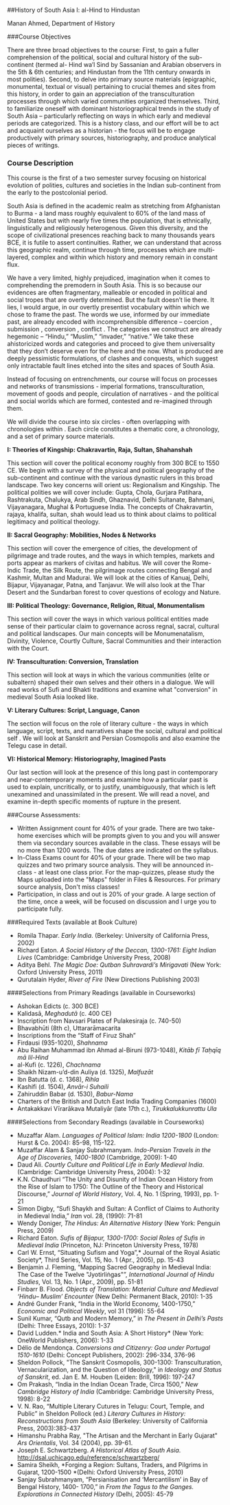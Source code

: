 ##History of South Asia I: al-Hind to Hindustan  

Manan Ahmed, Department of History 

 
###Course Objectives

There are three broad objectives to the course: First, to gain a fuller comprehension of the political, social and cultural history of the sub-continent (termed al- Hind wa’l Sind by Sassanian and Arabian observers in the 5th & 6th centuries; and Hindustan from the 11th century onwards in most polities). Second, to delve into primary source materials (epigraphic, monumental, textual or visual) pertaining to crucial themes and sites from this history, in order to gain an appreciation of the transculturation processes through which varied communities organized themselves. Third, to familiarize oneself with dominant historiographical trends in the study of South Asia – particularly reflecting on ways in which early and medieval periods are categorized.  This is a history class, and our effort will be to act and acquaint ourselves as a historian - the focus will be to engage productively with primary sources, historiography, and produce analytical pieces of writings.

### Course Description
This course is the first of a two semester survey focusing on historical evolution of polities, cultures and societies in the Indian sub-continent from the early to the postcolonial period.

South Asia is defined in the academic realm as stretching from Afghanistan to Burma - a land mass roughly equivalent to 60% of the land mass of United States but with nearly five times the population, that is ethnically, linguistically and religiously heterogenous. Given this diversity, and the scope of civilizational presences reaching back to many thousands years BCE, it is futile to assert continuities. Rather, we can understand that across this geographic realm, continue through time, processes which are multi-layered, complex and within which history and memory remain in constant flux.  

We have a very limited, highly prejudiced, imagination when it comes to comprehending the premodern in South Asia. This is so because our evidences are often fragmentary, malleable or encoded in political and social tropes that are overtly determined. But the fault doesn’t lie there. It lies, I would argue, in our overtly presentist vocabulary within which we chose to frame the past. The words we use, informed by our immediate past, are already encoded with incomprehensible difference – coercion , submission , conversion , conflict . The categories we construct are already hegemonic – “Hindu,” “Muslim,” “invader,” “native.” We take these ahistoricized words and categories and proceed to give them universality that they don’t deserve even for the here and the now. What is produced are deeply pessimistic formulations, of clashes and conquests, which suggest only intractable fault lines etched into the sites and spaces of South Asia. 

Instead of focusing on entrenchments, our course will focus on processes and networks of transmissions  - imperial formations, transculturation, movement of goods and people, circulation of narratives - and the political and social worlds which are formed, contested and re-imagined through them. 

We will divide the course into six circles - often overlapping with chronologies within . Each circle constitutes a thematic core, a chronology, and a set of primary source materials. 

**I: Theories of Kingship: Chakravartin, Raja, Sultan, Shahanshah** 

This section will cover the political economy roughly from 300 BCE to 1550 CE. We begin with a survey of the physical and political geography of the sub-continent and continue with the various dynastic rulers in this broad landscape. Two key concerns will orient us: Regionalism and Kingship. The political polities we will cover include: Gupta, Chola, Gurjara Patihara, Rashtrakuta, Chalukya, Arab Sindh, Ghaznavid, Delhi Sultanate, Bahmani, Vijayanagara, Mughal & Portuguese India. The concepts of Chakravartin, rajaya, khalifa, sultan, shah would lead us to think about claims to political legitimacy and political theology.

**II: Sacral Geography: Mobilities, Nodes & Networks**

This section will cover the emergence of cities, the development of pilgrimage and trade routes, and the ways in which temples, markets and ports appear as markers of civitas and habitus. We will cover the Rome-Indic Trade, the Silk Route, the pilgrimage routes connecting Bengal and Kashmir, Multan and Madurai. We will look at the cities of Kanuaj, Delhi, Bijapur, Vijayanagar, Patna, and Tanjavur. We will also look at the Thar Desert and the Sundarban forest to cover questions of ecology and Nature.

**III: Political Theology: Governance, Religion, Ritual, Monumentalism**

This section will cover the ways in which various political entities made sense of their particular claim to governance across regnal, sacral, cultural and political landscapes. Our main concepts will be Monumenatalism, Divinity, Violence, Courtly Culture, Sacral Communities and their interaction with the Court.

**IV: Transculturation: Conversion, Translation** 

This section will look at ways in which the various communities (elite or subaltern) shaped their own selves and their others in a dialogue. We will read works of Sufi and Bhakti traditions and examine what "conversion" in medieval South Asia looked like.

**V: Literary Cultures: Script, Language, Canon**

The section will focus on the role of literary culture - the ways in which language, script, texts, and narratives shape the social, cultural and political self . We will look at Sanskrit and Persian Cosmopolis and also examine the Telegu case in detail.

**VI: Historical Memory: Historiography, Imagined Pasts** 

Our last section will look at the presence of this long past in contemporary and near-contemporary moments and examine how a  particular past is used to explain, uncritically, or to justify, unambiguously, that which is left unexamined and unassimilated in the present. We will read a novel, and examine in-depth specific moments of rupture in the present. 

###Course Assessments:
* Written Assignment count for 40% of your grade. There are two take-home exercises which will be prompts given to you and you will answer them via secondary sources available in the class. These essays will be no more than 1200 words. The due dates are indicated on the syllabus. 
* In-Class Exams count for 40% of your grade. There will be two map quizzes and two primary source analysis. They will be announced in-class - at least one class prior. For the map-quizzes, please study the Maps uploaded into the "Maps" folder in Files & Resources. For primary source analysis, Don't miss classes!
* Participation, in class and out is 20% of your grade. A large section of the time, once a week, will be focused on discussion and I urge you to participate fully.


###Required Texts (available at Book Culture)
* Romila Thapar. *Early India*. (Berkeley: University of California Press, 2002)
* Richard Eaton. *A Social History of the Deccan, 1300-1761: Eight Indian Lives* (Cambridge: Cambridge University Press, 2008)   
* Aditya Behl. *The Magic Doe: Qutban Suhravardi’s Mirigavati* (New York: Oxford University Press, 2011)
* Qurutalain Hyder, *River of Fire* (New Directions Publishing 2003)

####Selections from Primary Readings  (available in Courseworks)

* Ashokan Edicts (c. 300 BCE)
* Kalidasā, *Meghadutā* (c. 400 CE)
* Inscription from Navsari Plates of Pulakesiraja (c. 740-50)
* Bhavabhūti (8th c), Uttararāmacarita
* Inscriptions from the “Staff of Firuz Shah”
* Firdausi (935-1020), *Shahnama*
* Abu Raihan Muhammad ibn Ahmad al-Biruni (973-1048), *Kitāb fī Taḥqīq mā lil-Hind* 
* al-Kufi (c. 1226), *Chachnama* 
* Shaikh Nizam-u’d-din Auliya (d. 1325), *Malfuzāt*
* Ibn Batutta (d. c. 1368), *Rihla*
* Kashifi (d. 1504), *Anvār-i Suhaili*
* Zahiruddin Babar (d. 1530), *Babur-Nama*
* Charters of the British and Dutch East India Trading Companies (1600)
* Antakakkavi Vīrarākava Mutaliyār (late 17th c.), *Tirukkalukkunrattu Ula*

####Selections from Secondary Readings  (available in Courseworks)

* Muzaffar Alam. *Languages of Political Islam: India 1200-1800* (London: Hurst & Co. 2004): 85-98, 115-122.
* Muzaffar Alam & Sanjay Subrahmanyam. *Indo-Persian Travels in the Age of Discoveries, 1400-1800* (Cambridge, 2009): 1-40
* Daud Ali. *Courtly Culture and Political Life in Early Medieval India*. (Cambridge: Cambridge University Press, 2004): 1-32
* K.N. Chaudhuri “The Unity and Disunity of Indian Ocean History from the Rise of Islam to 1750: The Outline of the Theory and Historical Discourse,” *Journal of World History*, Vol. 4, No. 1 (Spring, 1993), pp. 1-21
* Simon Digby, “Sufi Shaykh and Sultan: A Conflict of Claims to Authority in Medieval India,” *Ira*n vol. 28, (1990): 71-81
* Wendy Doniger, *The Hindus: An Alternative History* (New York: Penguin Press, 2009)
* Richard Eaton. *Sufis of Bijapur, 1300-1700: Social Roles of Sufis in Medieval India*  (Princeton, NJ: Princeton University Press, 1978)
* Carl W. Ernst, “Situating Sufism and Yoga”,* Journal of the Royal Asiatic Society*, Third Series, Vol. 15, No. 1 (Apr., 2005), pp. 15-43
* Benjamin J. Fleming, “Mapping Sacred Geography in Medieval India: The Case of the Twelve "Jyotirliṅgas"”, *International Journal of Hindu Studies*, Vol. 13, No. 1 (Apr., 2009), pp. 51-81
* Finbarr B. Flood. *Objects of Translation: Material Culture and Medieval ‘Hindu– Muslim’ Encounter* (New Delhi: Permanent Black, 2010): 1-35
* André Gunder Frank, “India in the World Economy, 1400-1750,” *Economic and Political Weekly*, vol 31 (1996): 55-64
* Sunil Kumar, “Qutb and Modern Memory,” in *The Present in Delhi’s Pasts* (Delhi: Three Essays, 2010): 1-37
* David Ludden.* India and South Asia: A Short History* (New York: OneWorld Publishers, 2006): 1-33
* Délio de Mendonça. *Conversions and Citizenry: Goa under Portugal 1510-1610* (Delhi: Concept Publishers, 2002): 296-334, 376-96
* Sheldon Pollock, "The Sanskrit Cosmopolis, 300-1300: Transculturation, Vernacularization, and the Question of Ideology," in *Ideology and Status of Sanskrit*, ed. Jan E. M. Houben (Leiden: Brill, 1996): 197-247
* Om Prakash, “India in the Indian Ocean Trade, Circa 1500,” *New Cambridge History of India* (Cambridge: Cambridge University Press, 1998): 8-22
* V. N. Rao, “Multiple Literary Cutures in Telugu: Court, Temple, and Public” in Sheldon Pollock (ed.) *Literary Cultures in History: Reconstructions from South Asia* (Berkeley: University of California Press, 2003):383-437
* Himanshu Prabha Ray, "The Artisan and the Merchant in Early Gujarat" *Ars Orientalis*, Vol. 34 (2004), pp. 39-61. 
* Joseph E. Schwartzberg. *A Historical Atlas of South Asia*. http://dsal.uchicago.edu/reference/schwartzberg/ 
* Samira Sheikh, *Forging a Region: Sultans, Traders, and Pilgrims in Gujarat, 1200-1500 *(Delhi: Oxford University Press, 2010)
* Sanjay Subrahmanyam, “Persianisation and ‘Mercantilism’ in Bay of Bengal History, 1400- 1700,” in *From the Tagus to the Ganges. Explorations in Connected History* (Delhi, 2005): 45-79

